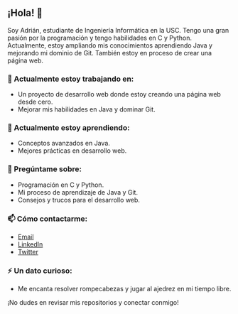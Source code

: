 ## ¡Hola! 👋

Soy Adrián, estudiante de Ingeniería Informática en la USC. Tengo una gran pasión por la programación y tengo habilidades en C y Python. Actualmente, estoy ampliando mis conocimientos aprendiendo Java y mejorando mi dominio de Git. También estoy en proceso de crear una página web.

### 🔭 Actualmente estoy trabajando en:
- Un proyecto de desarrollo web donde estoy creando una página web desde cero.
- Mejorar mis habilidades en Java y dominar Git.

### 🌱 Actualmente estoy aprendiendo:
- Conceptos avanzados en Java.
- Mejores prácticas en desarrollo web.

### 💬 Pregúntame sobre:
- Programación en C y Python.
- Mi proceso de aprendizaje de Java y Git.
- Consejos y trucos para el desarrollo web.

### 📫 Cómo contactarme:
- [Email](mailto:adrian.quiroga@rai.usc.es)
- [LinkedIn](https://www.linkedin.com/in/adrian-quiroga-linares-3b2569317/)
- [Twitter]([https://twitter.com/tuperfil](https://x.com/398Adriaaan))

### ⚡ Un dato curioso:
- Me encanta resolver rompecabezas y jugar al ajedrez en mi tiempo libre.

¡No dudes en revisar mis repositorios y conectar conmigo!

